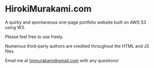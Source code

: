 # HirokiMurakami.com
A quirky and spontaneous one-page portfolio website built on AWS S3 using W3. 

Please feel free to use freely. 

Numerous third-party authors are credited throughout the HTML and JS files. 

Email me at hnmurakami@gmail.com with any questions! 
